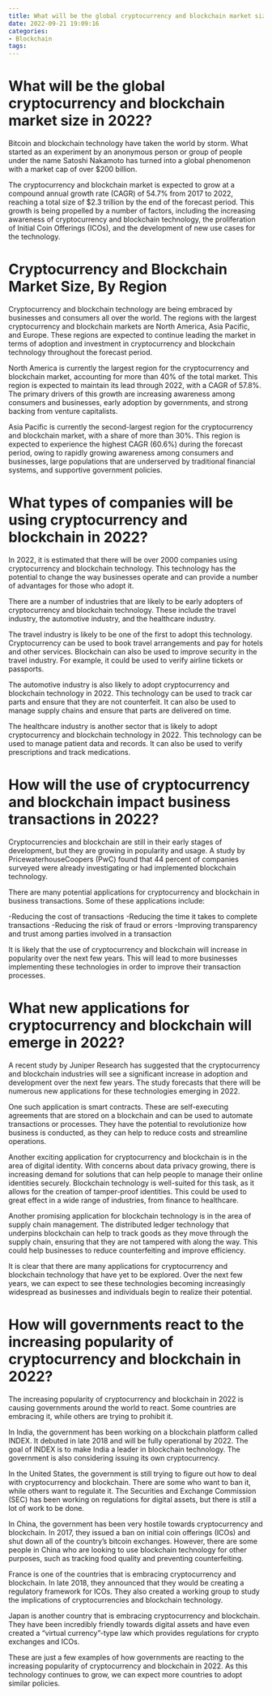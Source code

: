 ```yaml
---
title: What will be the global cryptocurrency and blockchain market size in 2022
date: 2022-09-21 19:09:16
categories:
- Blockchain
tags:
---
```



#  What will be the global cryptocurrency and blockchain market size in 2022?

Bitcoin and blockchain technology have taken the world by storm. What started as an experiment by an anonymous person or group of people under the name Satoshi Nakamoto has turned into a global phenomenon with a market cap of over $200 billion.

The cryptocurrency and blockchain market is expected to grow at a compound annual growth rate (CAGR) of 54.7% from 2017 to 2022, reaching a total size of $2.3 trillion by the end of the forecast period. This growth is being propelled by a number of factors, including the increasing awareness of cryptocurrency and blockchain technology, the proliferation of Initial Coin Offerings (ICOs), and the development of new use cases for the technology.

# Cryptocurrency and Blockchain Market Size, By Region

Cryptocurrency and blockchain technology are being embraced by businesses and consumers all over the world. The regions with the largest cryptocurrency and blockchain markets are North America, Asia Pacific, and Europe. These regions are expected to continue leading the market in terms of adoption and investment in cryptocurrency and blockchain technology throughout the forecast period.

North America is currently the largest region for the cryptocurrency and blockchain market, accounting for more than 40% of the total market. This region is expected to maintain its lead through 2022, with a CAGR of 57.8%. The primary drivers of this growth are increasing awareness among consumers and businesses, early adoption by governments, and strong backing from venture capitalists.

Asia Pacific is currently the second-largest region for the cryptocurrency and blockchain market, with a share of more than 30%. This region is expected to experience the highest CAGR (60.6%) during the forecast period, owing to rapidly growing awareness among consumers and businesses, large populations that are underserved by traditional financial systems, and supportive government policies.

#  What types of companies will be using cryptocurrency and blockchain in 2022?

In 2022, it is estimated that there will be over 2000 companies using cryptocurrency and blockchain technology. This technology has the potential to change the way businesses operate and can provide a number of advantages for those who adopt it.

There are a number of industries that are likely to be early adopters of cryptocurrency and blockchain technology. These include the travel industry, the automotive industry, and the healthcare industry.

The travel industry is likely to be one of the first to adopt this technology. Cryptocurrency can be used to book travel arrangements and pay for hotels and other services. Blockchain can also be used to improve security in the travel industry. For example, it could be used to verify airline tickets or passports.

The automotive industry is also likely to adopt cryptocurrency and blockchain technology in 2022. This technology can be used to track car parts and ensure that they are not counterfeit. It can also be used to manage supply chains and ensure that parts are delivered on time.

The healthcare industry is another sector that is likely to adopt cryptocurrency and blockchain technology in 2022. This technology can be used to manage patient data and records. It can also be used to verify prescriptions and track medications.

#  How will the use of cryptocurrency and blockchain impact business transactions in 2022?

Cryptocurrencies and blockchain are still in their early stages of development, but they are growing in popularity and usage. A study by PricewaterhouseCoopers (PwC) found that 44 percent of companies surveyed were already investigating or had implemented blockchain technology.

There are many potential applications for cryptocurrency and blockchain in business transactions. Some of these applications include:

-Reducing the cost of transactions
-Reducing the time it takes to complete transactions
-Reducing the risk of fraud or errors
-Improving transparency and trust among parties involved in a transaction

It is likely that the use of cryptocurrency and blockchain will increase in popularity over the next few years. This will lead to more businesses implementing these technologies in order to improve their transaction processes.

#  What new applications for cryptocurrency and blockchain will emerge in 2022?

A recent study by Juniper Research has suggested that the cryptocurrency and blockchain industries will see a significant increase in adoption and development over the next few years. The study forecasts that there will be numerous new applications for these technologies emerging in 2022.

One such application is smart contracts. These are self-executing agreements that are stored on a blockchain and can be used to automate transactions or processes. They have the potential to revolutionize how business is conducted, as they can help to reduce costs and streamline operations.

Another exciting application for cryptocurrency and blockchain is in the area of digital identity. With concerns about data privacy growing, there is increasing demand for solutions that can help people to manage their online identities securely. Blockchain technology is well-suited for this task, as it allows for the creation of tamper-proof identities. This could be used to great effect in a wide range of industries, from finance to healthcare.

Another promising application for blockchain technology is in the area of supply chain management. The distributed ledger technology that underpins blockchain can help to track goods as they move through the supply chain, ensuring that they are not tampered with along the way. This could help businesses to reduce counterfeiting and improve efficiency.

It is clear that there are many applications for cryptocurrency and blockchain technology that have yet to be explored. Over the next few years, we can expect to see these technologies becoming increasingly widespread as businesses and individuals begin to realize their potential.

#  How will governments react to the increasing popularity of cryptocurrency and blockchain in 2022?

The increasing popularity of cryptocurrency and blockchain in 2022 is causing governments around the world to react. Some countries are embracing it, while others are trying to prohibit it.

In India, the government has been working on a blockchain platform called INDEX. It debuted in late 2018 and will be fully operational by 2022. The goal of INDEX is to make India a leader in blockchain technology. The government is also considering issuing its own cryptocurrency.

In the United States, the government is still trying to figure out how to deal with cryptocurrency and blockchain. There are some who want to ban it, while others want to regulate it. The Securities and Exchange Commission (SEC) has been working on regulations for digital assets, but there is still a lot of work to be done.

In China, the government has been very hostile towards cryptocurrency and blockchain. In 2017, they issued a ban on initial coin offerings (ICOs) and shut down all of the country’s bitcoin exchanges. However, there are some people in China who are looking to use blockchain technology for other purposes, such as tracking food quality and preventing counterfeiting.

France is one of the countries that is embracing cryptocurrency and blockchain. In late 2018, they announced that they would be creating a regulatory framework for ICOs. They also created a working group to study the implications of cryptocurrencies and blockchain technology.

Japan is another country that is embracing cryptocurrency and blockchain. They have been incredibly friendly towards digital assets and have even created a “virtual currency”-type law which provides regulations for crypto exchanges and ICOs.

These are just a few examples of how governments are reacting to the increasing popularity of cryptocurrency and blockchain in 2022. As this technology continues to grow, we can expect more countries to adopt similar policies.
